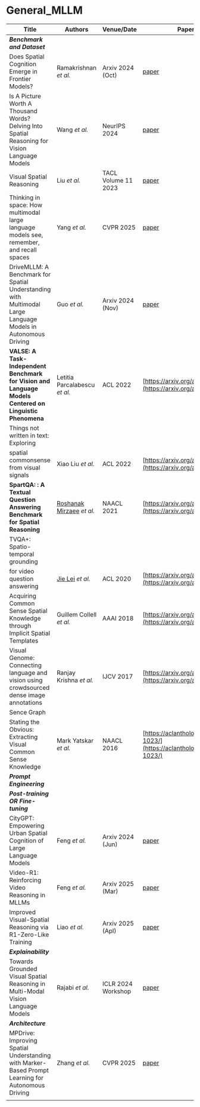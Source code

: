# General_MLLM

| Title | Authors | Venue/Date | Paper Link | Code | Entire/Partial | Modal |
| --- | --- | --- | --- | --- | --- | --- |
| ***Benchmark and Dataset*** |  |  |  |  |  |  |
| Does Spatial Cognition Emerge in Frontier Models? | Ramakrishnan *et al.* | Arxiv 2024 (Oct) | [paper](https://arxiv.org/pdf/2410.06468) | / | Entire | Image-Text |
| Is A Picture Worth A Thousand Words? Delving Into Spatial Reasoning for Vision Language Models | Wang *et al.* | NeurIPS 2024 | [paper](https://arxiv.org/pdf/2406.14852) | [code](https://github.com/jiayuww/SpatialEval) | Entire | Image-Text |
| Visual Spatial Reasoning | Liu *et al.* | TACL Volume 11 2023 | [paper](https://arxiv.org/pdf/2205.00363) | [code](https://github.com/cambridgeltl/visual-spatial-reasoning) | Entire | Image-Text |
| Thinking in space: How multimodal large language models see, remember, and recall spaces | Yang *et al.* | CVPR 2025 | [paper](https://arxiv.org/pdf/2412.14171) | [code](https://github.com/vision-x-nyu/thinking-in-space) |  |  |
| DriveMLLM: A Benchmark for Spatial Understanding with Multimodal Large Language Models in Autonomous Driving | Guo *et al.* | Arxiv 2024 (Nov) | [paper](https://arxiv.org/pdf/2411.13112) | [code](https://github.com/XiandaGuo/Drive-MLLM) |  |  |
| **VALSE: A Task-Independent Benchmark for Vision and Language Models Centered on Linguistic Phenomena** | Letitia Parcalabescu *et al.* | ACL 2022 | [https://arxiv.org/abs/2112.07566](https://arxiv.org/abs/2112.07566) | https://github.com/Heidelberg-NLP/VALSE | Partial | Image-Text |
| Things not written in text: Exploring
spatial commonsense from visual signals | Xiao Liu *et al.* | ACL 2022 | [https://arxiv.org/abs/2203.08075](https://arxiv.org/abs/2203.08075) | https://github.com/xxxiaol/spatial-commonsense | Entire | Image-Text |
| **SpartQA: : A Textual Question Answering Benchmark for Spatial Reasoning** | [Roshanak Mirzaee](https://arxiv.org/search/cs?searchtype=author&query=Mirzaee,+R) *et al.* | NAACL 2021 | [https://arxiv.org/abs/2104.05832](https://arxiv.org/abs/2104.05832) | https://github.com/HLR/SpartQA_generation | Entire | Text |
| TVQA+: Spatio-temporal grounding
for video question answering | [Jie Lei](https://arxiv.org/search/cs?searchtype=author&query=Lei,+J) *et al.* | ACL 2020 | [https://arxiv.org/abs/1904.11574](https://arxiv.org/abs/1904.11574) | https://github.com/jayleicn/TVQAplus | Entire | Vedio-Text |
| Acquiring Common Sense Spatial Knowledge through Implicit Spatial Templates | Guillem Collell *et al.* | AAAI 2018 | [https://arxiv.org/abs/1711.06821](https://arxiv.org/abs/1711.06821) | https://github.com/gcollell/spatial-commonsense | Entire | Image-Text |
| Visual Genome: Connecting language and vision using crowdsourced dense image annotations | Ranjay Krishna *et al.* | IJCV 2017 | [https://arxiv.org/abs/1602.07332](https://arxiv.org/abs/1602.07332) | [https://homes.cs.washington.edu/~ranjay/visualgenome/index.html](https://homes.cs.washington.edu/~ranjay/visualgenome/index.html) | Entire | Image-Text
Sence Graph |
| Stating the Obvious: Extracting Visual Common Sense Knowledge | Mark Yatskar *et al.* | NAACL 2016 | [https://aclanthology.org/N16-1023/](https://aclanthology.org/N16-1023/) | / (extract from COCO) | Entire | Text |
| ***Prompt Engineering*** |  |  |  |  |  |  |
| ***Post-training OR Fine-tuning*** |  |  |  |  |  |  |
| CityGPT: Empowering Urban Spatial Cognition of Large Language Models | Feng *et al.* | Arxiv 2024 (Jun) | [paper](https://arxiv.org/pdf/2406.13948) | [code](https://github.com/tsinghua-fib-lab/CityGPT) |  |  |
| Video-R1: Reinforcing Video Reasoning in MLLMs | Feng *et al.* | Arxiv 2025 (Mar) | [paper](https://arxiv.org/pdf/2503.21776) | [code](https://github.com/tulerfeng/Video-R1) |  |  |
| Improved Visual-Spatial Reasoning via R1-Zero-Like Training | Liao *et al.* | Arxiv 2025 (Apl) | [paper](https://arxiv.org/pdf/2504.00883) | / |  |  |
| ***Explainability*** |  |  |  |  |  |  |
| Towards Grounded Visual Spatial Reasoning in Multi-Modal Vision Language Models | Rajabi *et al.* | ICLR 2024 Workshop | [paper](https://arxiv.org/pdf/2308.09778) | / |  |  |
| ***Architecture*** |  |  |  |  |  |  |
| MPDrive: Improving Spatial Understanding with Marker-Based Prompt Learning for Autonomous Driving | Zhang *et al.* | CVPR 2025 | [paper](https://arxiv.org/pdf/2504.00379) | / |  |  |
|  |  |  |  |  |  |  |